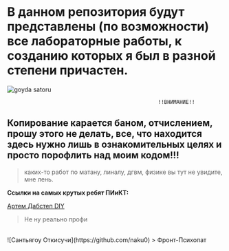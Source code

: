 # В данном репозитория будут представлены (по возможности) все лабораторные работы, к созданию которых я был в разной степени причастен.
![goyda satoru](https://c.tenor.com/zZOt7alSzAMAAAAd/tenor.gif)


                                                     !!ВНИМАНИЕ!! 
## Копирование карается баном, отчислением, прошу этого не делать, все, что находится здесь нужно лишь в ознакомительных целях и просто порофлить над моим кодом!!!
> каких-то работ по матану, линалу, дгвм, физике вы тут не увидите, мне лень.  


**Ссылки на самых крутых ребят ПИиКТ:**  
  
[Артем Дабстеп DIY](https://github.com/senya-2011])
> Не ну реально профи  
  <br>
![Сантьягоу Откисучи](https://github.com/naku0)
> Фронт-Психопат
